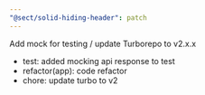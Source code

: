 ```yaml
---
"@sect/solid-hiding-header": patch
---
```


Add mock for testing / update Turborepo to v2.x.x

- test: added mocking api response to test
- refactor(app): code refactor
- chore: update turbo to v2
